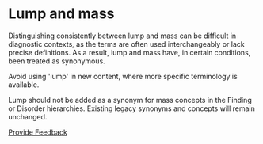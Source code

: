 # Lump and mass

Distinguishing consistently between lump and mass can be difficult in diagnostic contexts, as the terms are often used interchangeably or lack precise definitions.  As a result, lump and mass have, in certain conditions, been treated as synonymous.

Avoid using 'lump' in new content, where more specific terminology is available.

Lump should not be added as a synonym for mass concepts in the Finding or Disorder hierarchies. Existing legacy synonyms and concepts will remain unchanged.






<a href="https://docs.google.com/forms/d/e/1FAIpQLScTmbZIf0UEQwYDkY27EEWBkaiYkHSbR0_9DmFrMLXoQLyL7Q/viewform?usp=pp_url&entry.1767247133=SCT+Editorial+Guide&entry.670899847=Lump%20and%20mass" class="button primary">Provide Feedback</a>
